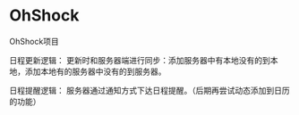 # OhShock
OhShock项目




日程更新逻辑：
更新时和服务器端进行同步：添加服务器中有本地没有的到本地，添加本地有的服务器中没有的到服务器。

日程提醒逻辑：
服务器通过通知方式下达日程提醒。（后期再尝试动态添加到日历的功能）
